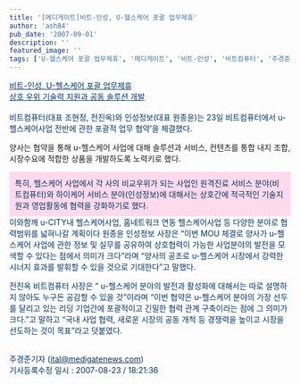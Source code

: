 ```yaml
---
title: '[메디게이트]비트-인성, U-헬스케어 포괄 업무제휴'
author: 'ash84'
pub_date: '2007-09-01'
description: ''
featured_image: ''
tags: ['U-헬스케어 포괄 업무제휴', '메디게이트', '비트-인성', '비트컴퓨터', '주경준기사']
---
```



<font color="#003366"><u>비트-인성, U-헬스케어 포괄 업무제휴   
상호 우위 기술력 지원과 공동 솔루션 개발</u>  
   
비트컴퓨터(대표 조현정, 전진옥)와 인성정보(대표 원종윤)는 23일 비트컴퓨터에서 u-헬스케어사업 전반에 관한 포괄적 업무 협약’을 체결했다.</font>

양사는 협약을 통해 u-헬스케어 사업에 대해 솔루션과 서비스, 컨텐츠를 통합 내지 조합, 시장수요에 적합한 상품을 개발하도록 노력키로 했다.

<font color="#003366">  
<div style="PADDING-RIGHT: 10px; PADDING-LEFT: 10px; PADDING-BOTTOM: 10px; PADDING-TOP: 10px; BACKGROUND-COLOR: #ffdaed">  
<font color="#003366">특히, 헬스케어 사업에서 각 사의 비교우위가 되는 사업인 원격진료 서비스 분야(비트컴퓨터)와 하이케어 서비스 분야(인성정보)에 대해서는 상호간에 적극적인 기술지원과 영업활동에 협력을 강화하기로 했다.</font>

</div>  
</font><font color="#003366">이와함께 u-CITY내 헬스케어사업, 홈네트워크 연동 헬스케어사업 등 다양한 분야로 협력범위를 넓혀나갈 계획이다</font>  
<font color="#003366">원종윤 인성정보 사장은 “이번 MOU 체결로 양사가 u-헬스케어 사업에 관한 정보 및 실무를 공유하여 상호협력이 가능한 사업분야의 발전을 모색할 수 있다는 점에서 의미가 크다”라며 “양사의 공조로 u-헬스케어 시장에서 강력한 시너지 효과를 발휘할 수 있을 것으로 기대한다”고 말했다.</font>

  
<font color="#003366">전진옥 비트컴퓨터 사장은 “ u-헬스케어 분야의 발전과 활성화에 대해서는 따로 설명하지 않아도 누구든 공감할 수 있을 것”이라며 “이번 협약은 u-헬스케어 분야의 가장 선두를 달리고 있는 리딩 기업간에 포괄적이고 긴밀한 협력 관계 구축이라는 점에 그 의미가 크다.”고 말하고 “국내 사업 협력, 새로운 시장의 공동 개척 등 경쟁력을 높이고 시장을 선도하는 것이 목표”라고 덧붙였다.   
 </font>

  
<font color="#003366">주경준기자 (</font>[<font color="#003366">ital@medigatenews.com</font>](mailto:ital@medigatenews.com)<font color="#003366">)   
기사등록수정 일시 : 2007-08-23 / 18:21:36   
   
</font>



